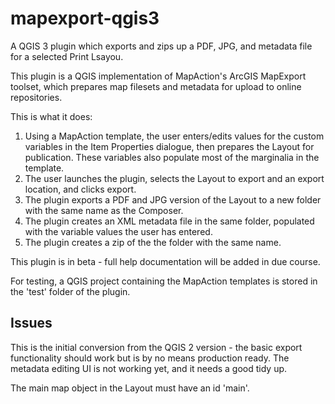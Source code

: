 # mapexport-qgis3
A QGIS 3 plugin which exports and zips up a PDF, JPG, and metadata file for a selected Print Lsayou.

This plugin is a QGIS implementation of MapAction's ArcGIS MapExport toolset, which prepares map filesets and metadata for upload to online repositories.

This is what it does:
1. Using a MapAction template, the user enters/edits values for the custom variables in the Item Properties dialogue, then prepares the Layout for publication. These variables also populate most of the marginalia in the template.
2. The user launches the plugin, selects the Layout to export and an export location, and clicks export.
3. The plugin exports a PDF and JPG version of the Layout to a new folder with the same name as the Composer.
4. The plugin creates an XML metadata file in the same folder, populated with the variable values the user has entered.
5. The plugin creates a zip of the  the folder with the same name.

This plugin is in beta - full help documentation will be added in due course.

For testing, a QGIS project containing the MapAction templates is stored in the 'test' folder of the plugin.

## Issues
This is the initial conversion from the QGIS 2 version - the basic export functionality should work but is by no means production ready. The metadata editing UI is not working yet, and it needs a good tidy up. 

The main map object in the Layout must have an id 'main'.

